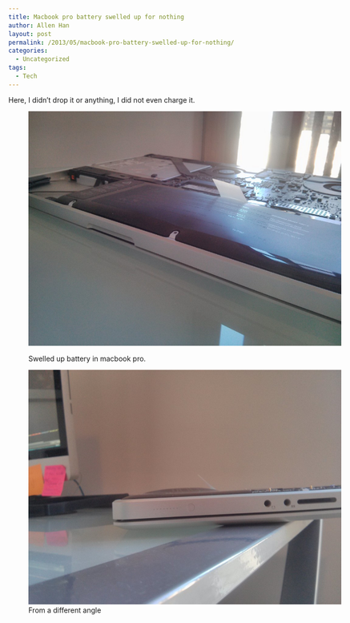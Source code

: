 ```yaml
---
title: Macbook pro battery swelled up for nothing
author: Allen Han
layout: post
permalink: /2013/05/macbook-pro-battery-swelled-up-for-nothing/
categories:
  - Uncategorized
tags:
  - Tech
---
```

Here, I didn&#8217;t drop it or anything, I did not even charge it.<figure id="attachment_788" style="width: 625px;" class="wp-caption alignnone">

<a href="http://allenhan.com/2013/05/macbook-pro-battery-swelled-up-for-nothing/2013-05-01-10-23-50/" rel="attachment wp-att-788"><img class="size-large wp-image-788" alt="Swelled up battery in macbook pro." src="/images/uploads/2013/05/2013-05-01-10.23.50-1024x768.jpg" width="625" height="468" /></a><figcaption class="wp-caption-text">Swelled up battery in macbook pro.</figcaption></figure> <figure id="attachment_789" style="width: 625px;" class="wp-caption alignnone">[<img class="size-large wp-image-789" alt="From a different angle." src="/images/uploads/2013/05/2013-05-01-10.24.17-1024x768.jpg" width="625" height="468" />][1]<figcaption class="wp-caption-text">From a different angle</figcaption></figure>

 [1]: /images/uploads/2013/05/2013-05-01-10.24.17.jpg
